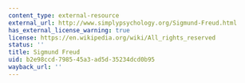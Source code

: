 ```yaml
---
content_type: external-resource
external_url: http://www.simplypsychology.org/Sigmund-Freud.html
has_external_license_warning: true
license: https://en.wikipedia.org/wiki/All_rights_reserved
status: ''
title: Sigmund Freud
uid: b2e98ccd-7985-45a3-ad5d-35234dcd0b95
wayback_url: ''
---
```

